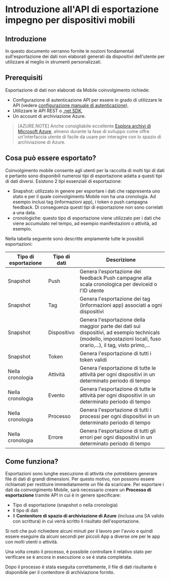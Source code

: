 <properties
    pageTitle="Introduzione all'API di esportazione impegno per dispositivi mobili"
    description="Informazioni sulle nozioni fondamentali sull'esportazione dei dati non elaborati generati da dispositivi dell'utente per utilizzare al meglio in strumenti personalizzati"
    services="mobile-engagement"
    documentationCenter="mobile"
    authors="kpiteira"
    manager="erikre"
    editor=""/>

<tags
    ms.service="mobile-engagement"
    ms.devlang="na"
    ms.topic="article"
    ms.tgt_pltfrm="mobile-multiple"
    ms.workload="mobile"
    ms.date="04/26/2016"
    ms.author="kpiteira"/>

# <a name="mobile-engagement-export-api-overview"></a>Introduzione all'API di esportazione impegno per dispositivi mobili

## <a name="introduction"></a>Introduzione

In questo documento verranno fornite le nozioni fondamentali sull'esportazione dei dati non elaborati generati da dispositivi dell'utente per utilizzare al meglio in strumenti personalizzati.

## <a name="pre-requisites"></a>Prerequisiti

Esportazione di dati non elaborati da Mobile coinvolgimento richiede:

- Configurazione di autenticazione API per essere in grado di utilizzare le API (vedere [configurazione manuale di autenticazione](mobile-engagement-api-authentication-manual.md)),
- Utilizzare le API REST o [.net SDK](mobile-engagement-dotnet-sdk-service-api.md),
- Un account di archiviazione Azure.

>[AZURE.NOTE] Anche consigliabile eccellente [Esplora archivi di Microsoft Azure](http://storageexplorer.com/), almeno durante la fase di sviluppo come offre un'interfaccia utente di facile da usare per interagire con lo spazio di archiviazione di Azure.

## <a name="what-can-be-exported"></a>Cosa può essere esportato?

Coinvolgimento mobile consente agli utenti per la raccolta di molti tipi di dati e pertanto sono disponibili numerosi tipi di esportazione adatta a questi tipi di dati diversi.
Esistono 2 tipi essenziali di esportazione:

- Snapshot: utilizzato in genere per esportare i dati che rappresenta uno stato e per il quale coinvolgimento Mobile non ha una cronologia. Ad esempio inclusi tag (informazioni app), i token o push campagna feedback. Di conseguenza questi tipi di esportazione non sono correlati a una data.
- cronologiche: questo tipo di esportazione viene utilizzato per i dati che viene accumulato nel tempo, ad esempio manifestazioni o attività, ad esempio.

Nella tabella seguente sono descritte ampiamente tutte le possibili esportazioni:

| Tipo di esportazione | Tipo di dati | Descrizione                                                                                                                                 |
|-------------|-----------|---------------------------------------------------------------------------------------------------------------------------------------------|
| Snapshot    | Push      | Genera l'esportazione dei feedback Push campagne alla scala cronologica per deviceid o l'ID utente                                                              |
| Snapshot    | Tag       | Genera l'esportazione dei tag (informazioni app) associati a ogni dispositivi                                                                       |
| Snapshot    | Dispositivo    | Genera l'esportazione della maggior parte dei dati sui dispositivi, ad esempio technicals (modello, impostazioni locali, fuso orario,...), il tag, visto primo,... |
| Snapshot    | Token     | Genera l'esportazione di tutti i token validi                                                                                                 |
| Nella cronologia  | Attività  | Genera l'esportazione di tutte le attività per ogni dispositivi in un determinato periodo di tempo                                                           |
| Nella cronologia  | Evento     | Genera l'esportazione di tutte le attività per ogni dispositivi in un determinato periodo di tempo                                                           |
| Nella cronologia  | Processo       | Genera l'esportazione di tutti i processi per ogni dispositivi in un determinato periodo di tempo                                                                 |
| Nella cronologia  | Errore     | Genera l'esportazione di tutti gli errori per ogni dispositivi in un determinato periodo di tempo                                                               |

## <a name="how-does-it-work"></a>Come funziona?

Esportazioni sono lunghe esecuzione di attività che potrebbero generare file di dati di grandi dimensioni. Per questo motivo, non possono essere richiamati per restituire immediatamente un file da scaricare.
Per esportare i dati da coinvolgimento Mobile, sarà necessario creare un **Processo di esportazione** tramite API in cui è in genere specificare:

- Tipo di esportazione (snapshot o nella cronologia)
- Il tipo di dati
- Il **Contenitore di spazio di archiviazione di Azure** (inclusa una SA valido con scrittura) in cui verrà scritto il risultato dell'esportazione.

Si noti che può richiedere alcuni minuti per il lavoro per l'avvio e quindi essere eseguire da alcuni secondi per piccoli App a diverse ore per le app con molti utenti o attività.

Una volta creato il processo, è possibile controllare il relativo stato per verificare se è ancora in esecuzione o se è stata completata.

Dopo il processo è stata eseguita correttamente, il file di dati risultante è disponibile per il contenitore di archiviazione fornito.
